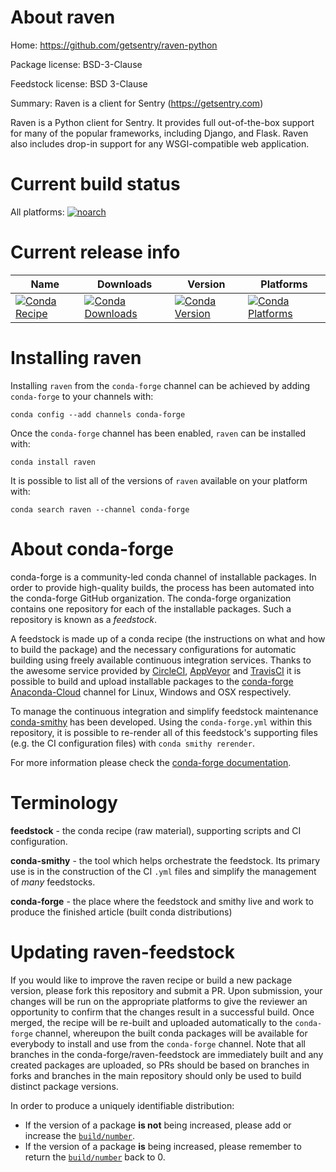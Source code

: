 About raven
===========

Home: https://github.com/getsentry/raven-python

Package license: BSD-3-Clause

Feedstock license: BSD 3-Clause

Summary: Raven is a client for Sentry (https://getsentry.com)

Raven is a Python client for Sentry. It provides full out-of-the-box
support for many of the popular frameworks, including Django, and Flask.
Raven also includes drop-in support for any WSGI-compatible web
application.


Current build status
====================

All platforms:
[![noarch](https://img.shields.io/circleci/project/github/conda-forge/raven-feedstock/master.svg?label=noarch)](https://circleci.com/gh/conda-forge/raven-feedstock)

Current release info
====================

| Name | Downloads | Version | Platforms |
| --- | --- | --- | --- |
| [![Conda Recipe](https://img.shields.io/badge/recipe-raven-green.svg)](https://anaconda.org/conda-forge/raven) | [![Conda Downloads](https://img.shields.io/conda/dn/conda-forge/raven.svg)](https://anaconda.org/conda-forge/raven) | [![Conda Version](https://img.shields.io/conda/vn/conda-forge/raven.svg)](https://anaconda.org/conda-forge/raven) | [![Conda Platforms](https://img.shields.io/conda/pn/conda-forge/raven.svg)](https://anaconda.org/conda-forge/raven) |

Installing raven
================

Installing `raven` from the `conda-forge` channel can be achieved by adding `conda-forge` to your channels with:

```
conda config --add channels conda-forge
```

Once the `conda-forge` channel has been enabled, `raven` can be installed with:

```
conda install raven
```

It is possible to list all of the versions of `raven` available on your platform with:

```
conda search raven --channel conda-forge
```


About conda-forge
=================

conda-forge is a community-led conda channel of installable packages.
In order to provide high-quality builds, the process has been automated into the
conda-forge GitHub organization. The conda-forge organization contains one repository
for each of the installable packages. Such a repository is known as a *feedstock*.

A feedstock is made up of a conda recipe (the instructions on what and how to build
the package) and the necessary configurations for automatic building using freely
available continuous integration services. Thanks to the awesome service provided by
[CircleCI](https://circleci.com/), [AppVeyor](http://www.appveyor.com/)
and [TravisCI](https://travis-ci.org/) it is possible to build and upload installable
packages to the [conda-forge](https://anaconda.org/conda-forge)
[Anaconda-Cloud](http://docs.anaconda.org/) channel for Linux, Windows and OSX respectively.

To manage the continuous integration and simplify feedstock maintenance
[conda-smithy](http://github.com/conda-forge/conda-smithy) has been developed.
Using the ``conda-forge.yml`` within this repository, it is possible to re-render all of
this feedstock's supporting files (e.g. the CI configuration files) with ``conda smithy rerender``.

For more information please check the [conda-forge documentation](https://conda-forge.org/docs/).

Terminology
===========

**feedstock** - the conda recipe (raw material), supporting scripts and CI configuration.

**conda-smithy** - the tool which helps orchestrate the feedstock.
                   Its primary use is in the construction of the CI ``.yml`` files
                   and simplify the management of *many* feedstocks.

**conda-forge** - the place where the feedstock and smithy live and work to
                  produce the finished article (built conda distributions)


Updating raven-feedstock
========================

If you would like to improve the raven recipe or build a new
package version, please fork this repository and submit a PR. Upon submission,
your changes will be run on the appropriate platforms to give the reviewer an
opportunity to confirm that the changes result in a successful build. Once
merged, the recipe will be re-built and uploaded automatically to the
`conda-forge` channel, whereupon the built conda packages will be available for
everybody to install and use from the `conda-forge` channel.
Note that all branches in the conda-forge/raven-feedstock are
immediately built and any created packages are uploaded, so PRs should be based
on branches in forks and branches in the main repository should only be used to
build distinct package versions.

In order to produce a uniquely identifiable distribution:
 * If the version of a package **is not** being increased, please add or increase
   the [``build/number``](http://conda.pydata.org/docs/building/meta-yaml.html#build-number-and-string).
 * If the version of a package **is** being increased, please remember to return
   the [``build/number``](http://conda.pydata.org/docs/building/meta-yaml.html#build-number-and-string)
   back to 0.